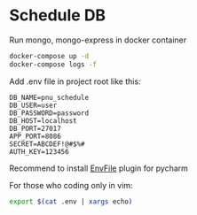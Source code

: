 # Schedule DB

Run mongo, mongo-express in docker container
```bash
docker-compose up -d
docker-compose logs -f
```

Add .env file in project root like this:
```.env
DB_NAME=pnu_schedule
DB_USER=user
DB_PASSWORD=password
DB_HOST=localhost
DB_PORT=27017
APP_PORT=8086
SECRET=ABCDEF!@#$%#
AUTH_KEY=123456
```
Recommend to install 
[EnvFile](https://plugins.jetbrains.com/plugin/7861-envfile) 
plugin for pycharm

For those who coding only in vim:
```bash
export $(cat .env | xargs echo)
```
